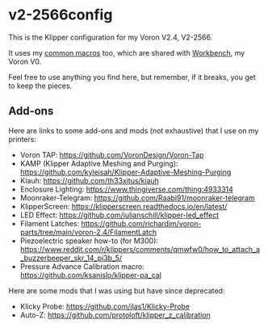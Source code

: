 # v2-2566config

This is the Klipper configuration for my Voron V2.4, V2-2566.

It uses my [common macros](https://github.com/simplisticton/common-macros) too, which are shared with [Workbench](https://github.com/simplisticton/v0-workbench-config), my Voron V0.

Feel free to use anything you find here, but remember, if it breaks, you get to keep the pieces.

## Add-ons

Here are links to some add-ons and mods (not exhaustive) that I use on my printers:

- Voron TAP: https://github.com/VoronDesign/Voron-Tap
- KAMP (Klipper Adaptive Meshing and Purging): https://github.com/kyleisah/Klipper-Adaptive-Meshing-Purging
- Kiauh: https://github.com/th33xitus/kiauh
- Enclosure Lighting: https://www.thingiverse.com/thing:4933314
- Moonraker-Telegram: https://github.com/Raabi91/moonraker-telegram
- KlipperScreen: https://klipperscreen.readthedocs.io/en/latest/
- LED Effect: https://github.com/julianschill/klipper-led_effect
- Filament Latches: https://github.com/richardjm/voron-parts/tree/main/voron-2.4/FilamentLatch
- Piezoelectric speaker how-to (for M300): https://www.reddit.com/r/klippers/comments/qmwfw0/how_to_attach_a_buzzerbeeper_skr_14_pi3b_5/
- Pressure Advance Calibration macro: https://github.com/ksanislo/klipper-pa_cal

Here are some mods that I was using but have since deprecated:

- Klicky Probe: https://github.com/jlas1/Klicky-Probe
- Auto-Z: https://github.com/protoloft/klipper_z_calibration
